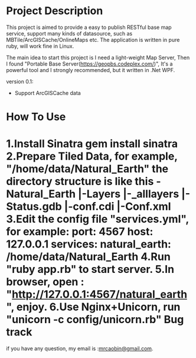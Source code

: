 Project Description
================================
This project is aimed to provide a easy to publish RESTful base map service,
support many kinds of datasource, such as MBTile/ArcGISCache/OnlineMaps etc.
The application is written in pure ruby, will work fine in Linux.

The main idea to start this project is I need a light-weight Map Server, Then
I found "Portable Base Server(https://geopbs.codeplex.com/)", It's a powerful
tool and I strongly recommended, but it written in .Net WPF.


version 0.1:
* Support ArcGISCache data

How To Use
================================
1.Install Sinatra
   gem install sinatra
2.Prepare Tiled Data, for example, "/home/data/Natural_Earth" 
  the directory structure is like this
   -Natural_Earth
        |-Layers
            |-_alllayers
            |-Status.gdb
            |-conf.cdi
            |-Conf.xml
3.Edit the config file "services.yml", for example:
      port: 4567 
      host: 127.0.0.1
      services:
          natural_earth: /home/data/Natural_Earth
4.Run "ruby app.rb" to start server.
5.In browser, open : "http://127.0.0.1:4567/natural_earth", enjoy.
6.Use Nginx+Unicorn, run "unicorn -c config/unicorn.rb"
Bug track
================================ 
if you have any question, my email is :mrcaobin@gmail.com.      
